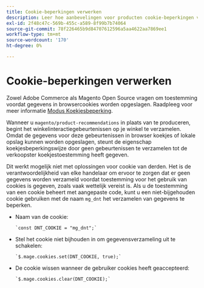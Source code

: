 ```yaml
---
title: Cookie-beperkingen verwerken
description: Leer hoe aanbevelingen voor producten cookie-beperkingen verwerken.
exl-id: 2f48c47c-569b-455c-a589-8f99b7b74064
source-git-commit: 78f226465b9d84707612596a5aa4622aa7869ee1
workflow-type: tm+mt
source-wordcount: '170'
ht-degree: 0%

---
```


# Cookie-beperkingen verwerken

Zowel Adobe Commerce als Magento Open Source vragen om toestemming voordat gegevens in browsercookies worden opgeslagen. Raadpleeg voor meer informatie [Modus Koekjesbeperking](https://experienceleague.adobe.com/docs/commerce-admin/start/compliance/privacy/compliance-cookie-law.html).

Wanneer u `magento/product-recommendations` in plaats van te produceren, begint het winkelinteractiegebeurtenissen op je winkel te verzamelen. Omdat de gegevens voor deze gebeurtenissen in browser koekjes of lokale opslag kunnen worden opgeslagen, steunt de eigenschap koekjesbeperkingswijze door geen gebeurtenissen te verzamelen tot de verkoopster koekjestoestemming heeft gegeven.

Dit werkt mogelijk niet met oplossingen voor cookie van derden. Het is de verantwoordelijkheid van elke handelaar om ervoor te zorgen dat er geen gegevens worden verzameld voordat toestemming voor het gebruik van cookies is gegeven, zoals vaak wettelijk vereist is. Als u de toestemming van een cookie beheert met aangepaste code, kunt u een niet-bijgehouden cookie gebruiken met de naam `mg_dnt` het verzamelen van gegevens te beperken.

- Naam van de cookie:

   ```text
   `const DNT_COOKIE = "mg_dnt";`
   ```

- Stel het cookie niet bijhouden in om gegevensverzameling uit te schakelen:

   ```text
   `$.mage.cookies.set(DNT_COOKIE, true);`
   ```

- De cookie wissen wanneer de gebruiker cookies heeft geaccepteerd:

   ```text
   `$.mage.cookies.clear(DNT_COOKIE);`
   ```
